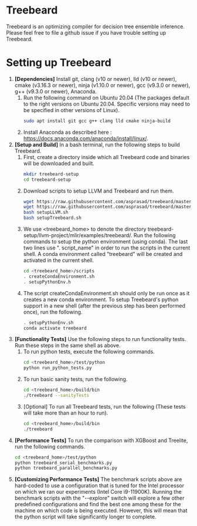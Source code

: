 # Treebeard 
Treebeard is an optimizing compiler for decision tree ensemble inference. Please feel free to file a github issue if you have trouble setting up Treebeard.

# Setting up Treebeard
1. **[Dependencies]** Install git, clang (v10 or newer), lld (v10 or newer), cmake (v3.16.3 or newer), ninja (v1.10.0 or newer), gcc (v9.3.0 or newer), g++ (v9.3.0 or newer), Anaconda.
    1. Run the following command on Ubuntu 20.04 (The packages default to the right versions on Ubuntu 20.04. Specific versions may need to be specified in other versions of Linux).
        ```bash
        sudo apt install git gcc g++ clang lld cmake ninja-build
        ```
    2. Install Anaconda as described here : https://docs.anaconda.com/anaconda/install/linux/.
2. **[Setup and Build]** In a bash terminal, run the following steps to build Treebeard.
    1. First, create a directory inside which all Treebeard code and binaries will be downloaded and built.
        ```bash
        mkdir treebeard-setup
        cd treebeard-setup
        ```
    2. Download scripts to setup LLVM and Treebeard and run them.
        ```bash
        wget https://raw.githubusercontent.com/asprasad/treebeard/master/scripts/setupLLVM.sh
        wget https://raw.githubusercontent.com/asprasad/treebeard/master/scripts/setupTreebeard.sh
        bash setupLLVM.sh
        bash setupTreebeard.sh
        ```
    3. We use <treebeard_home> to denote the directory treebeard-setup/llvm-project/mlir/examples/treebeard/. Run the following commands to setup the python environment (using conda). The last two lines use ". script_name" in order to run the scripts in the current shell. A conda environment called "treebeard" will be created and activated in the current shell.
        ```bash
        cd <treebeard_home>/scripts
        . createCondaEnvironment.sh
        . setupPythonEnv.h
        ```
    4.  The script createCondaEnvironment.sh should only be run once as it creates a new conda environment.
    To setup Treebeard's python support in a new shell (after the previous step has been performed once), run the following.
        ```bash
        . setupPythonEnv.sh
        conda activate treebeard
        ```
3. **[Functionality Tests]** Use the following steps to run functionality tests. Run these steps in the same shell as above.
    1. To run python tests, execute the following commands.
        ```bash
        cd <treebeard_home>/test/python
        python run_python_tests.py
        ```
    2. To run basic sanity tests, run the following.
        ```bash
        cd <treebeard_home>/build/bin
        ./treebeard --sanityTests
        ```
    3. [Optional] To run all Treebeard tests, run the following (These tests will take more than an hour to run).
        ```bash
        cd <treebeard_home>/build/bin
        ./treebeard
        ```
4. **[Performance Tests]** To run the comparison with XGBoost and Treelite, run the following commands.
    ```bash
    cd <treebeard_home>/test/python
    python treebeard_serial_benchmarks.py
    python treebeard_parallel_benchmarks.py
    ```
5. **[Customizing Performance Tests]** The benchmark scripts above are hard-coded to use a configuration
that is tuned for the Intel processor on which we ran our experiments (Intel Core i9-11900K). Running the benchmark
scripts with the "--explore" switch will explore a few other predefined configurations 
and find the best one among these for the machine on which code is being executed. However, this will mean 
that the python script will take significantly longer to complete.
